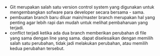 - Git merupakan salah satu version control system yang digunakan untuk mengembangkan sofware para developer secara bersama - sama.
- pembuatan branch baru diluar main/master branch merupakan hal yang penting agar lebih rapi dan mudah untuk melihat pembaharuan yang terjadi.
- conflict terjadi ketika ada dua branch memberikan perubahan di file yang sama dengan line yang sama. dapat diselesaikan dengan memilih salah satu perubahan, tidak jadi melakukan perubahan, atau memilih kedua perubahan tersebut.